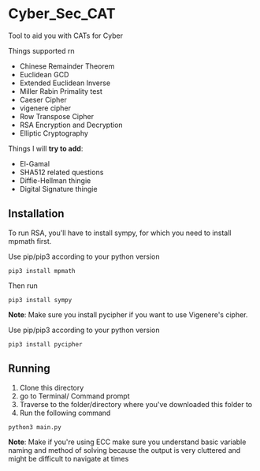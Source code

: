 # Cyber_Sec_CAT
Tool to aid you with CATs for Cyber



Things supported rn
*  Chinese Remainder Theorem
*  Euclidean GCD
*  Extended Euclidean Inverse
*  Miller Rabin Primality test
*  Caeser Cipher
*  vigenere cipher
*  Row Transpose Cipher
*  RSA Encryption and Decryption
*  Elliptic Cryptography

Things I will **try to add**: 
* El-Gamal
* SHA512 related questions
* Diffie-Hellman thingie
* Digital Signature thingie
## Installation

To run RSA, you'll have to install sympy, for which you need to install mpmath first.

Use pip/pip3 according to your python version
```
pip3 install mpmath
```
Then run
```
pip3 install sympy
```

**Note**: Make sure you install pycipher if you want to use Vigenere's cipher.

Use pip/pip3 according to your python version

```
pip3 install pycipher
```

## Running

1. Clone this directory
2. go to Terminal/ Command prompt
3. Traverse to the folder/directory where you've downloaded this folder to
4. Run the following command

```
python3 main.py
```
**Note**: Make if you're using ECC make sure you understand basic variable naming and method of solving because the output is very cluttered and might be difficult to navigate at times